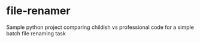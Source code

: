 # file-renamer
Sample python project comparing childish vs professional code for a simple batch file renaming task
